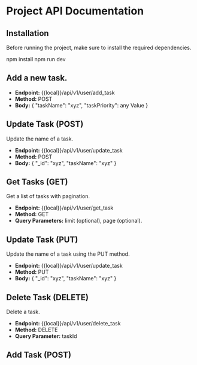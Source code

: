 # Project API Documentation

## Installation

Before running the project, make sure to install the required dependencies.

npm install
npm run dev

## Add a new task.

- **Endpoint:** {{local}}/api/v1/user/add_task
- **Method:** POST
- **Body:** { "taskName": "xyz", "taskPriority": any Value }


## Update Task (POST)

Update the name of a task.

- **Endpoint:** {{local}}/api/v1/user/update_task
- **Method:** POST
- **Body:** { "_id": "xyz", "taskName": "xyz" }

## Get Tasks (GET)

Get a list of tasks with pagination.

- **Endpoint:** {{local}}/api/v1/user/get_task
- **Method:** GET
- **Query Parameters:** limit (optional), page (optional).

## Update Task (PUT)

Update the name of a task using the PUT method.

- **Endpoint:** {{local}}/api/v1/user/update_task
- **Method:** PUT
- **Body:** { "_id": "xyz", "taskName": "xyz" }

## Delete Task (DELETE)

Delete a task.

- **Endpoint:** {{local}}/api/v1/user/delete_task
- **Method:** DELETE
- **Query Parameter:** taskId

## Add Task (POST)

